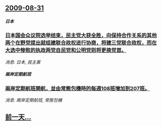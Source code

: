 ## [2009-08-31](/news/2009/08/31/index.md)

##### 日本
### [ 日本国会众议院选举结束，民主党大获全胜，向保持合作关系的其他两个在野党提出就组建联合政权进行协商，将建三党联合政权，而在大选中惨败的执政两党自民党和公明党则将更换党首。](/news/2009/08/31/日本国会众议院选举结束-民主党大获全胜-向保持合作关系的其他两个在野党提出就组建联合政权进行协商-将建三党联合政权-而.md)
_消息: 日本, 民主黨_

##### 兩岸定期航班
### [ 兩岸定期航班開航，並由常態包機時的每週108班增加到207班。](/news/2009/08/31/兩岸定期航班開航-並由常態包機時的每週108班增加到207班.md)
_消息: 兩岸定期航班, 常態包機_

## [前一天...](/news/2009/08/30/index.md)

